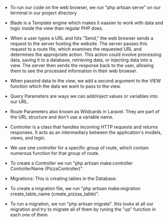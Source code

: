 -   To run our code on the web browser, we run "php artisan serve" on our terminal in our project directory

-   Blade is a Template engine which makes it eaasier to work with data and logic inside the view than regular PHP does.

-   When a user types a URL and hits "Send," the web browser sends a request to the server hosting the website. The server passes this request to a route file, which examines the requested URL and determines the appropriate action. This action could involve processing data, saving it to a database, retrieving data, or injecting data into a view. The server then sends the response back to the user, allowing them to see the processed information in their web browser.

-   When passind data to the view, we add a second argument to the VIEW function which the data we want to pass to the view.

-   Query Parameters are ways we can add/inject values or variables into our URL.

-   Route Parameters also known as Wildcards in Laravel. They are part of the URL structure and don't use a variable name.

-   Controller is a class that handles incoming HTTP requests and returns responses. It acts as an intermediary between the application's models, views, and logic.

-   We use one controller for a specific group of route, which contain numerous function for that group of route.

-   To create a Controller we run "php artisan make:controller ControllerName (PizzaController)".

-   Migrations: This is creating tables in the Database.

-   To create a migration file, we run "php artisan make:migration create_table_name (create_pizzas_table)".

-   To run a migration, we run "php artisan migrate". this looks at all our migration and try to migrate all of them by runing the "up" function in each one of them.
